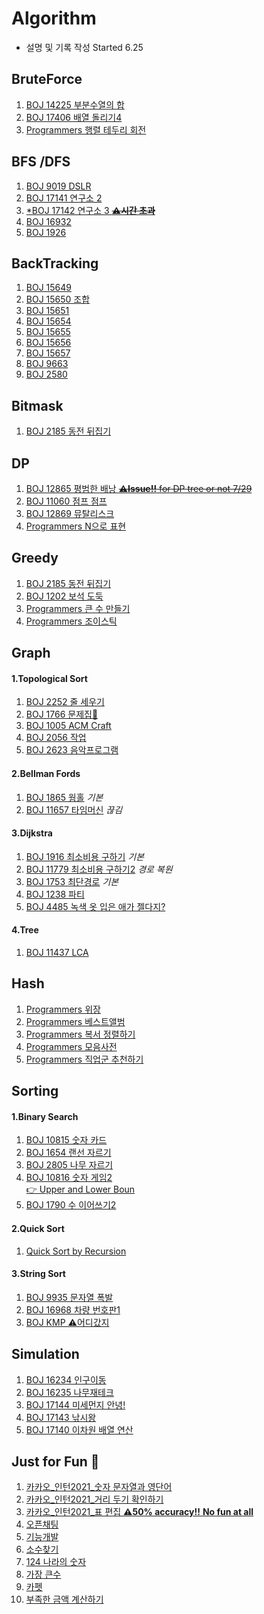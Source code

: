 # Algorithm
* 설명 및 기록 작성 Started 6.25   

## BruteForce    
1.  [BOJ 14225 부분수열의 합](https://github.com/minchjung/Algorithm/wiki/BruteForce)  
2.  [BOJ 17406 배열 돌리기4](https://github.com/minchjung/Algorithm/wiki/BruteForce02)
3.  [Programmers 행렬 테두리 회전](https://github.com/minchjung/Algorithm/blob/main/Programmers_Bruteforce.py)    

## BFS /DFS 
1. [BOJ 9019 DSLR](https://github.com/minchjung/Algorithm/wiki/BFS)  
2. [BOJ 17141 연구소 2](https://github.com/minchjung/Algorithm/wiki/BFS02)  
3. [*BOJ 17142 연구소 3 ~~**⚠️시간 초과**~~ ](https://github.com/minchjung/Algorithm/wiki/BFS03) 
4. [BOJ 16932](https://www.acmicpc.net/problem/16932)  
5. [BOJ 1926](https://github.com/minchjung/Algorithm/blob/main/DS3_611_BFS_cpp/bfs.cpp)  

## BackTracking  
1. [BOJ 15649](https://github.com/minchjung/Algorithm/blob/main/DS3_800BackTracking01/py.py)   
2. [BOJ 15650 조합](https://github.com/minchjung/Algorithm/blob/main/DS3_800BackTracking02/800BackTracking%5BS3%5D15650%20.py)   
3. [BOJ 15651](https://github.com/minchjung/Algorithm/blob/main/DS3_800BackTracking03/800BackTracking%5BS3%5D15651%20.py)  
4. [BOJ 15654](https://github.com/minchjung/Algorithm/blob/main/DS3_800BackTracking05/810BackTracking%5BS3%5D15654.py)  
5. [BOJ 15655](https://github.com/minchjung/Algorithm/blob/main/DS3_800BackTracking06/810BackTracking%5BS3%5D15655Comb.py)  
6. [BOJ 15656](https://github.com/minchjung/Algorithm/blob/main/DS3_800BackTracking07/810BackTracking%5BS3%5D15656-Permutation%20.py)  
7. [BOJ 15657](https://github.com/minchjung/Algorithm/blob/main/DS3_800BackTracking08/810BackTracking%5BS3%5D15657-Redundant-Permutation%20.py)    
8. [BOJ 9663](https://github.com/minchjung/Algorithm/blob/main/DS3_830BackTracking09/830BackTracking%5BG5%5D9663_N-Queen.py)  
10. [BOJ 2580](https://github.com/minchjung/Algorithm/blob/main/830_backTracking10_2580.py)       

## Bitmask 
1. [BOJ 2185 동전 뒤집기](https://github.com/minchjung/Algorithm/wiki/BitMask)   

## DP 
1. [BOJ 12865 평범한 배낭 ~~**⚠️Issue!!** for DP tree or not 7/29~~](https://github.com/minchjung/Algorithm/wiki/DP)    
2. [BOJ 11060 점프 점프](https://github.com/minchjung/Algorithm/wiki/DP02)      
3. [BOJ 12869 뮤탈리스크](https://github.com/minchjung/Algorithm/wiki/DP03)  
4. [Programmers N으로 표현](https://github.com/minchjung/Algorithm/wiki/DP04) 

## Greedy 
1. [BOJ 2185 동전 뒤집기](https://github.com/minchjung/Algorithm/wiki/Greedy)
2. [BOJ 1202 보석 도둑](https://github.com/minchjung/Algorithm/wiki/Greedy02)  
3. [Programmers 큰 수 만들기](https://github.com/minchjung/Algorithm/wiki/Greedy03)  
4. [Programmers 조이스틱](https://github.com/minchjung/Algorithm/wiki/Greedy04)  

## Graph
#### 1.Topological Sort  
1. [BOJ 2252 줄 세우기](https://github.com/minchjung/Algorithm/wiki/Topo1)     
2. [BOJ 1766 문제집🐳](https://github.com/minchjung/Algorithm/wiki/Topo2)  
3. [BOJ 1005 ACM Craft](https://github.com/minchjung/Algorithm/wiki/Topo3)    
4. [BOJ 2056 작업](https://github.com/minchjung/Algorithm/wiki/Topo4)   
5. [BOJ 2623 음악프로그램](https://github.com/minchjung/Algorithm/wiki/Topo5)  
#### 2.Bellman Fords 
1. [BOJ 1865 웜홀](https://github.com/minchjung/Algorithm/wiki/Bellman1)  _기본_         
2. [BOJ 11657 타임머신](https://github.com/minchjung/Algorithm/wiki/Bellman2) _끊김_  
#### 3.Dijkstra
1. [BOJ 1916 최소비용 구하기](https://github.com/minchjung/Algorithm/wiki/Dijkstra1) _기본_       
2. [BOJ 11779 최소비용 구하기2](https://github.com/minchjung/Algorithm/wiki/Dijkstra2)  _경로 복원_      
3. [BOJ 1753 최단경로](https://github.com/minchjung/Algorithm/wiki/Dijkstra3)  _기본_
4. [BOJ 1238 파티](https://github.com/minchjung/Algorithm/blob/main/DS3_931Dijkstra04/931Dijkstra%5BG4%5D1238.py)    
5. [BOJ 4485 녹색 옷 입은 애가 젤다지?](https://github.com/minchjung/Algorithm/blob/main/DS3_931Dijkstra01/main.cpp)      
#### 4.Tree
1. [BOJ 11437 LCA](https://github.com/minchjung/Algorithm/wiki/Tree1)   

## Hash 
1. [Programmers 위장](https://github.com/minchjung/Algorithm/wiki/Hash)   
2. [Programmers 베스트앨범](https://github.com/minchjung/Algorithm/wiki/Hash02)  
3. [Programmers 복서 정렬하기](https://github.com/minchjung/Algorithm/wiki/Sorting-etc01)  
4. [Programmers 모음사전](https://github.com/minchjung/Algorithm/wiki/Sorting-etc02)  
5. [Programmers 직업군 추천하기](https://github.com/minchjung/Algorithm/wiki/Sorting-etc03)  

## Sorting 
#### 1.Binary Search
1. [BOJ 10815 숫자 카드](https://github.com/minchjung/Algorithm/wiki/BinarySearch)  
2. [BOJ 1654 랜선 자르기](https://github.com/minchjung/Algorithm/wiki/BinarySearch02)  
3. [BOJ 2805 나무 자르기](https://github.com/minchjung/Algorithm/wiki/BinarySearch03)   
4. [BOJ 10816 숫자 게임2](https://github.com/minchjung/Algorithm/wiki/BinarySearch04)  
[👉 Upper and Lower Boun](https://github.com/minchjung/Algorithm/wiki/BinarySearch04)        
5. [BOJ 1790 수 이어쓰기2](https://github.com/minchjung/Algorithm/wiki/BinarySearch05)  
#### 2.Quick Sort  
1. [Quick Sort by Recursion](https://github.com/minchjung/Algorithm/wiki/Quick-Sort)  

#### 3.String Sort 
1. [BOJ 9935 문자열 폭발](https://github.com/minchjung/Algorithm/wiki/String-Sort)    
2. [BOJ 16968 차량 번호판1](https://github.com/minchjung/Algorithm/wiki/String-Sort02)  
3. [BOJ KMP ⚠️어디갔지]()     

## Simulation  
1. [BOJ 16234 인구이동](https://github.com/minchjung/Algorithm/blob/main/16234.py)    
2. [BOJ 16235 나무재테크](https://github.com/minchjung/Algorithm/blob/main/16235.py)  
3. [BOJ 17144 미세먼지 안녕!](https://github.com/minchjung/Algorithm/blob/main/17144.py)  
4. [BOJ 17143 낚시왕](https://github.com/minchjung/Algorithm/blob/main/17143.py)    
5. [BOJ 17140 이차원 배열 연산](https://github.com/minchjung/Algorithm/blob/main/17140.cpp)


## Just for Fun 🐳
1. [카카오_인턴2021_숫자 문자열과 영단어](https://github.com/minchjung/Algorithm/blob/main/Programmers_Kakao2021_Intership_01/py.py)    
2. [카카오_인턴2021_거리 두기 확인하기](https://github.com/minchjung/Algorithm/blob/main/Programmers_Kakao2021_Intership_02/py.py)    
3. [카카오_인턴2021_표 편집 **⚠️50% accuracy!!** **No fun at all**](https://github.com/minchjung/Algorithm/blob/main/Programmers_Kakao2021_Intership_03/py.py)  
4. [오픈채팅](https://github.com/minchjung/Algorithm/blob/main/Programmers_%EC%98%A4%ED%94%88%EC%B1%84%ED%8C%85%EB%B0%A9.py)  
5. [기능개발](https://github.com/minchjung/Algorithm/blob/main/Programmers%EA%B8%B0%EB%8A%A5%EA%B0%9C%EB%B0%9CLv2.py)    
6. [소수찾기](https://github.com/minchjung/Algorithm/blob/main/Programmers%EC%86%8C%EC%88%98%EC%B0%BE%EA%B8%B0Lv2.py)  
7. [124 나라의 숫자](https://github.com/minchjung/Algorithm/blob/main/Programmers_124%EB%82%98%EB%9D%BC.cpp)   
8. [가장 큰수](https://github.com/minchjung/Algorithm/blob/main/prob.py)   
9. [카펫](https://github.com/minchjung/Algorithm/blob/main/Carpet.py)   
10. [부족한 금액 계산하기](https://github.com/minchjung/Algorithm/blob/main/py%20copy.py)    
